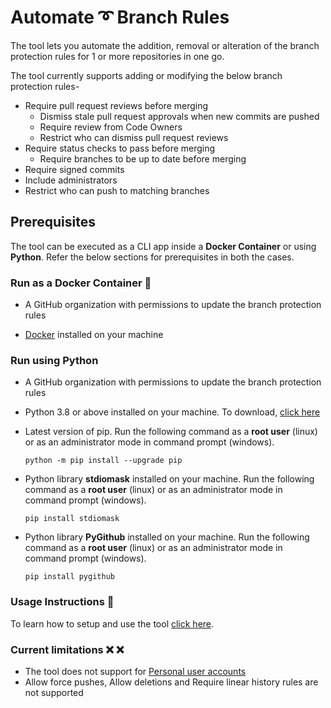 # Automate :curly_loop: Branch Rules

The tool lets you automate the addition, removal or alteration of the branch protection rules for 1 or more repositories in one go.

The tool currently supports adding or modifying the below branch protection rules-

- Require pull request reviews before merging
  - Dismiss stale pull request approvals when new commits are pushed
  - Require review from Code Owners
  - Restrict who can dismiss pull request reviews
- Require status checks to pass before merging
  - Require branches to be up to date before merging
- Require signed commits
- Include administrators
- Restrict who can push to matching branches

## Prerequisites

The tool can be executed as a CLI app inside a **Docker Container** or using **Python**. Refer the below sections for prerequisites in both the cases.

### Run as a Docker Container :whale:

- A GitHub organization with permissions to update the branch protection rules

- [Docker](https://docs.docker.com/get-docker/) installed on your machine

### Run using Python

- A GitHub organization with permissions to update the branch protection rules

- Python 3.8 or above installed on your machine. To download, [click here](https://www.python.org/downloads/)

- Latest version of pip. Run the following command as a **root user** (linux) or as an administrator mode in command prompt (windows).

  ```python -m pip install --upgrade pip```

- Python library **stdiomask** installed on your machine. Run the following command as a **root user** (linux) or as an administrator mode in command prompt (windows).

  ```pip install stdiomask```

- Python library **PyGithub** installed on your machine. Run the following command as a **root user** (linux) or as an administrator mode in command prompt (windows).

  ```pip install pygithub```

### Usage Instructions :memo:

To learn how to setup and use the tool [click here](https://github.com/CanarysDevOps/GitHub-Branch-Protector/wiki/Configure-&-Execute).

### Current limitations :x: :x:

- The tool does not support for [Personal user accounts](https://docs.github.com/en/free-pro-team@latest/github/getting-started-with-github/types-of-github-accounts) <br/>
- Allow force pushes, Allow deletions and Require linear history rules are not supported
